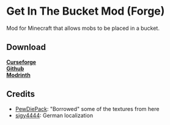 # Get In The Bucket Mod (Forge)

Mod for Minecraft that allows mobs to be placed in a bucket.

## Download
**[Curseforge](https://www.curseforge.com/minecraft/mc-mods/get-in-the-bucket-mod)** \
**[Github](https://github.com/vladaviedov/gitbm/releases)** \
**[Modrinth](https://modrinth.com/mod/get-in-the-bucket-mod)**

## Credits
- [PewDiePack](https://www.curseforge.com/minecraft/texture-packs/the-pewdiepack): "Borrowed" some  of the textures from here
- [sigy4444](https://www.curseforge.com/members/sigy4444): German localization
